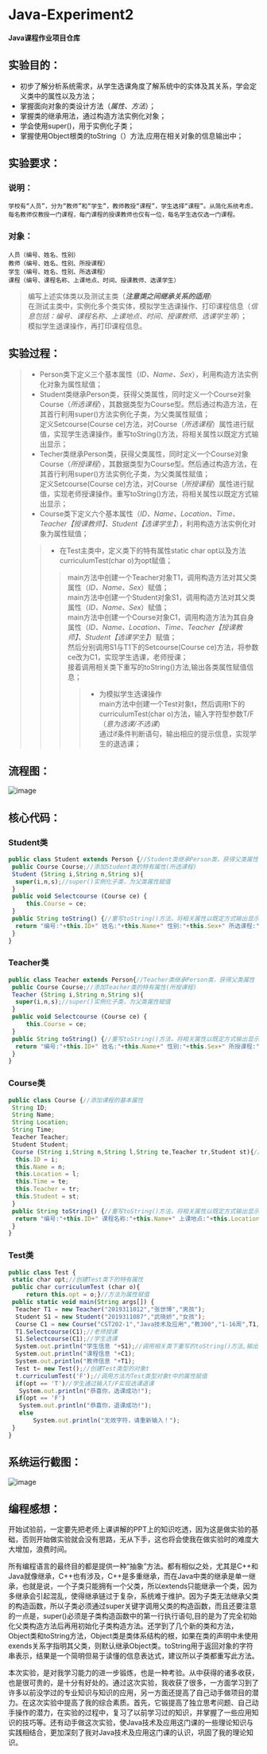 # Java-Experiment2
  **Java课程作业项目仓库**
  
## 实验目的：
  * 初步了解分析系统需求，从学生选课角度了解系统中的实体及其关系，学会定义类中的属性以及方法；  
  * 掌握面向对象的类设计方法（*属性、方法*）；  
  * 掌握类的继承用法，通过构造方法实例化对象；  
  * 学会使用super()，用于实例化子类；  
  * 掌握使用Object根类的toString（）方法,应用在相关对象的信息输出中；  

## 实验要求：
  ### 说明：
  `学校有“人员”，分为“教师”和“学生”，教师教授“课程”，学生选择“课程”。从简化系统考虑，每名教师仅教授一门课程，每门课程的授课教师也仅有一位，每名学生选仅选一门课程。`    
  ### 对象：
    人员（编号、姓名、性别）  
    教师（编号、姓名、性别、所授课程）  
    学生（编号、姓名、性别、所选课程）  
    课程（编号、课程名称、上课地点、时间、授课教师、选课学生）
  >编写上述实体类以及测试主类（***注意类之间继承关系的适用***）  
  >在测试主类中，实例化多个类实体，模拟学生选课操作、打印课程信息（*信息包括：编号、课程名称、上课地点、时间、授课教师、选课学生等*）；  
  >模拟学生退课操作，再打印课程信息。  

## 实验过程：
>* Person类下定义三个基本属性（*ID、Name、Sex*），利用构造方法实例化对象为属性赋值；    
>* Student类继承Person类，获得父类属性，同时定义一个Course对象Course（*所选课程*），其数据类型为Course型。然后通过构造方法，在其首行利用super()方法实例化子类，为父类属性赋值；    
>定义Setcourse(Course ce)方法，对Course（*所选课程*）属性进行赋值，实现学生选课操作。重写toString()方法，将相关属性以既定方式输出显示；    
>* Techer类继承Person类，获得父类属性，同时定义一个Course对象Course（*所授课程*），其数据类型为Course型。然后通过构造方法，在其首行利用super()方法实例化子类，为父类属性赋值；    
>定义Setcourse(Course ce)方法，对Course（*所授课程*）属性进行赋值，实现老师授课操作。重写toString()方法，将相关属性以既定方式输出显示；    
>* Course类下定义六个基本属性（*ID、Name、Location、Time、Teacher【授课教师】、Student【选课学生】*），利用构造方法实例化对象为属性赋值；   
>>* 在Test主类中，定义类下的特有属性static char opt以及方法curriculumTest(char o)为opt赋值；  
>>>main方法中创建一个Teacher对象T1，调用构造方法对其父类属性（*ID、Name、Sex*）赋值；  
>>>main方法中创建一个Student对象S1，调用构造方法对其父类属性（*ID、Name、Sex*）赋值；  
>>>main方法中创建一个Course对象C1，调用构造方法为其自身属性（*ID、Name、Location、Time、Teacher【授课教师】、Student【选课学生】*）赋值；  
>>>然后分别调用S1与T1下的Setcourse(Course ce)方法，将参数ce改为C1，实现学生选课，老师授课；  
>>>接着调用相关类下重写的toString()方法,输出各类属性赋值信息；  
>>>>* 为模拟学生选课操作  
>>>>main方法中创建一个Test对象t，然后调用t下的curriculumTest(char o)方法，输入字符型参数T/F（*意为选课/不选课*）  
>>>>通过if条件判断语句，输出相应的提示信息，实现学生的退选课；  
## 流程图：
![image](https://github.com/daladida/Java-Experiment2/blob/main/images/%E6%AD%A6%E6%99%93%E5%A8%87.jpg)
## 核心代码：
### Student类
```javascript
public class Student extends Person {//Student类继承Person类，获得父类属性
 public Course Course;//添加Student类的特有属性(所选课程)
 Student (String i,String n,String s){
  super(i,n,s);//super()实例化子类，为父类属性赋值
 }
 public void Selectcourse (Course ce) {
	 this.Course = ce;
 }
 public String toString() {//重写toString()方法，将相关属性以既定方式输出显示
  return "编号:"+this.ID+" 姓名:"+this.Name+" 性别:"+this.Sex+" 所选课程:"+this.Course.Name;
 }
}
```
### Teacher类
```javascript
public class Teacher extends Person{//Teacher类继承Person类，获得父类属性
 public Course Course;//添加Teacher类的特有属性(所授课程)
 Teacher (String i,String n,String s){
  super(i,n,s);//super()实例化子类，为父类属性赋值
 }
 public void Selectcourse (Course ce) {
	 this.Course = ce;
 }
 public String toString() {//重写toString()方法，将相关属性以既定方式输出显示
  return "编号:"+this.ID+" 姓名:"+this.Name+" 性别:"+this.Sex+" 所授课程:"+this.Course.Name;
 }
}
```
### Course类
```javascript
public class Course {//添加课程的基本属性
 String ID;
 String Name;
 String Location;
 String Time;
 Teacher Teacher;
 Student Student;
 Course (String i,String n,String l,String te,Teacher tr,Student st){//通过构造方法实例化对象为属性赋值
  this.ID = i;
  this.Name = n;
  this.Location = l;
  this.Time = te;
  this.Teacher = tr;
  this.Student = st;
 }
 public String toString() {//重写toString()方法，将相关属性以既定方式输出显示
  return "编号:"+this.ID+" 课程名称:"+this.Name+" 上课地点:"+this.Location+" 时间:"+this.Time+" 授课教师:"+this.Teacher.Name+" 选课学生:"+this.Student.Name;
 }
}
```
### Test类
```javascript
public class Test {
 static char opt;//创建Test类下的特有属性
 public char curriculumTest (char o){
	 return this.opt = o;}//方法为属性赋值
 public static void main(String args[]) {
  Teacher T1 = new Teacher("2019311012","张世博","男孩");
  Student S1 = new Student("2019311087","武晓娇","女孩");
  Course C1 = new Course("CST202-1","Java技术及应用","教300","1-16周",T1,S1);//调用相关类下的构造方法，为各类属性赋值信息
  T1.Selectcourse(C1);//老师授课
  S1.Selectcourse(C1);//学生选课
  System.out.println("学生信息 "+S1);//调用相关类下重写的toString()方法,输出各类属性赋值信息
  System.out.println("课程信息 "+C1);
  System.out.println("教师信息 "+T1);
  Test t= new Test();//创建Test类型的对象t
  t.curriculumTest('F');//调用方法为Test类型对象t中的属性赋值
  if(opt == 'T')//学生通过输入T/F实现选课退课
   System.out.println("恭喜你，选课成功!");
  if(opt == 'F')
   System.out.println("恭喜你，退课成功!");
   else
	   System.out.println("无效字符，请重新输入！");
 }
}
```
## 系统运行截图：
![image](https://github.com/daladida/Java-Experiment2/blob/main/images/%E5%AE%9E%E9%AA%8C%EF%BC%88%E4%BA%8C%EF%BC%89%E8%BF%90%E8%A1%8C%E7%BB%93%E6%9E%9C.png)
## 编程感想：
   开始试验前，一定要先把老师上课讲解的PPT上的知识吃透，因为这是做实验的基础，否则开始做实验就会没有思路，无从下手，这也将会使我在做实验时的难度大大增加，浪费时间。
   
   所有编程语言的最终目的都是提供一种“抽象”方法。都有相似之处，尤其是C++和Java就像继承，C++也有涉及，C++是多重继承，而在Java中类的继承是单一继承，也就是说，一个子类只能拥有一个父类，所以extends只能继承一个类，因为多继承会引起混乱，使得继承链过于复杂，系统难于维护。因为子类无法继承父类的构造函数，所以子类必须通过super关键字调用父类的构造函数，而且还要注意的一点是，super()必须是子类构造函数中的第一行执行语句,目的是为了完全初始化父类构造方法后再用初始化子类构造方法。还学到了几个新的类和方法，Object类和toString方法，Object类是类体系结构的根，如果在类的声明中未使用exends关系字指明其父类，则默认继承Object类。toString用于返回对象的字符串表示，结果是一个简明但易于读懂的信息表达式，建议所以子类都重写此方法。
  
   本次实验，是对我学习能力的进一步锻炼，也是一种考验。从中获得的诸多收获，也是很可贵的，是十分有好处的。通过这次实验，我收获了很多，一方面学习到了许多以前没学过的专业知识与知识的应用，另一方面还提高了自己动手做项目的潜力。在这次实验中提高了我的综合素质。首先，它锻提高了独立思考问题、自己动手操作的潜力，在实验的过程中，复习了以前学习过的知识，并掌握了一些应用知识的技巧等。还有动手做这次实验，使Java技术及应用这门课的一些理论知识与实践相结合，更加深刻了我对Java技术及应用这门课的认识，巩固了我的理论知识。
